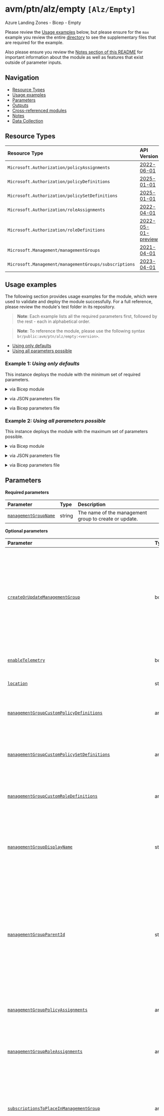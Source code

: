 # avm/ptn/alz/empty `[Alz/Empty]`

Azure Landing Zones - Bicep - Empty

Please review the [Usage examples](#Usage-examples) below, but please ensure for the `max` example you review the entire [directory](tests/e2e/max) to see the supplementary files that are required for the example.

Also please ensure you review the [Notes section of this README](#Notes) for important information about the module as well as features that exist outside of parameter inputs.

## Navigation

- [Resource Types](#Resource-Types)
- [Usage examples](#Usage-examples)
- [Parameters](#Parameters)
- [Outputs](#Outputs)
- [Cross-referenced modules](#Cross-referenced-modules)
- [Notes](#Notes)
- [Data Collection](#Data-Collection)

## Resource Types

| Resource Type | API Version |
| :-- | :-- |
| `Microsoft.Authorization/policyAssignments` | [2022-06-01](https://learn.microsoft.com/en-us/azure/templates/Microsoft.Authorization/2022-06-01/policyAssignments) |
| `Microsoft.Authorization/policyDefinitions` | [2025-01-01](https://learn.microsoft.com/en-us/azure/templates/Microsoft.Authorization/2025-01-01/policyDefinitions) |
| `Microsoft.Authorization/policySetDefinitions` | [2025-01-01](https://learn.microsoft.com/en-us/azure/templates/Microsoft.Authorization/2025-01-01/policySetDefinitions) |
| `Microsoft.Authorization/roleAssignments` | [2022-04-01](https://learn.microsoft.com/en-us/azure/templates/Microsoft.Authorization/2022-04-01/roleAssignments) |
| `Microsoft.Authorization/roleDefinitions` | [2022-05-01-preview](https://learn.microsoft.com/en-us/azure/templates/Microsoft.Authorization/2022-05-01-preview/roleDefinitions) |
| `Microsoft.Management/managementGroups` | [2021-04-01](https://learn.microsoft.com/en-us/azure/templates/Microsoft.Management/2021-04-01/managementGroups) |
| `Microsoft.Management/managementGroups/subscriptions` | [2023-04-01](https://learn.microsoft.com/en-us/azure/templates/Microsoft.Management/2023-04-01/managementGroups/subscriptions) |

## Usage examples

The following section provides usage examples for the module, which were used to validate and deploy the module successfully. For a full reference, please review the module's test folder in its repository.

>**Note**: Each example lists all the required parameters first, followed by the rest - each in alphabetical order.

>**Note**: To reference the module, please use the following syntax `br/public:avm/ptn/alz/empty:<version>`.

- [Using only defaults](#example-1-using-only-defaults)
- [Using all parameters possible](#example-2-using-all-parameters-possible)

### Example 1: _Using only defaults_

This instance deploys the module with the minimum set of required parameters.


<details>

<summary>via Bicep module</summary>

```bicep
module empty 'br/public:avm/ptn/alz/empty:<version>' = {
  name: 'emptyDeployment'
  params: {
    managementGroupName: 'mg-test-alzempmin'
  }
}
```

</details>
<p>

<details>

<summary>via JSON parameters file</summary>

```json
{
  "$schema": "https://schema.management.azure.com/schemas/2019-04-01/deploymentParameters.json#",
  "contentVersion": "1.0.0.0",
  "parameters": {
    "managementGroupName": {
      "value": "mg-test-alzempmin"
    }
  }
}
```

</details>
<p>

<details>

<summary>via Bicep parameters file</summary>

```bicep-params
using 'br/public:avm/ptn/alz/empty:<version>'

param managementGroupName = 'mg-test-alzempmin'
```

</details>
<p>

### Example 2: _Using all parameters possible_

This instance deploys the module with the maximum set of parameters possible.


<details>

<summary>via Bicep module</summary>

```bicep
module empty 'br/public:avm/ptn/alz/empty:<version>' = {
  name: 'emptyDeployment'
  params: {
    // Required parameters
    managementGroupName: 'mg-test-alzempmax'
    // Non-required parameters
    createOrUpdateManagementGroup: true
    managementGroupCustomPolicyDefinitions: '<managementGroupCustomPolicyDefinitions>'
    managementGroupCustomPolicySetDefinitions: '<managementGroupCustomPolicySetDefinitions>'
    managementGroupCustomRoleDefinitions: '<managementGroupCustomRoleDefinitions>'
    managementGroupDisplayName: 'AVM ALZ PTN Empty Max Test'
    managementGroupPolicyAssignments: [
      {
        displayName: 'Allowed virtual machine size SKUs'
        enforcementMode: 'Default'
        identity: 'None'
        name: 'allowed-vm-skus-root'
        parameters: {
          listOfAllowedSKUs: {
            value: [
              'Standard_D2_v5'
              'Standard_E8_v5'
            ]
          }
        }
        policyDefinitionId: '/providers/Microsoft.Authorization/policyDefinitions/cccc23c7-8427-4f53-ad12-b6a63eb452b3'
      }
      {
        additionalManagementGroupsIDsToAssignRbacTo: [
          '<name>'
        ]
        displayName: 'Configure Azure Activity logs to stream to specified Log Analytics workspace'
        enforcementMode: 'Default'
        identity: 'SystemAssigned'
        name: 'diag-activity-log-lz'
        parameters: {
          logAnalytics: {
            value: '/subscriptions/00000000-0000-0000-0000-000000000000/resourceGroups/rg-landing-zones/providers/Microsoft.OperationalInsights/workspaces/la-landing-zones'
          }
        }
        policyDefinitionId: '/providers/Microsoft.Authorization/policyDefinitions/2465583e-4e78-4c15-b6be-a36cbc7c8b0f'
        roleDefinitionIds: [
          '/providers/microsoft.authorization/roleDefinitions/749f88d5-cbae-40b8-bcfc-e573ddc772fa'
          '/providers/microsoft.authorization/roleDefinitions/92aaf0da-9dab-42b6-94a3-d43ce8d16293'
        ]
      }
      {
        displayName: 'Tag checking'
        enforcementMode: 'Default'
        identity: 'None'
        name: 'tags-policy'
        parameters: {
          effect: {
            value: 'Audit'
          }
          tagName: {
            value: 'costCenter'
          }
        }
        policyDefinitionId: '/providers/Microsoft.Management/managementGroups/mg-test-alzempmax-max/providers/Microsoft.Authorization/policySetDefinitions/custom-tags-policy-set-definition-1'
      }
    ]
    managementGroupRoleAssignments: '<managementGroupRoleAssignments>'
  }
}
```

</details>
<p>

<details>

<summary>via JSON parameters file</summary>

```json
{
  "$schema": "https://schema.management.azure.com/schemas/2019-04-01/deploymentParameters.json#",
  "contentVersion": "1.0.0.0",
  "parameters": {
    // Required parameters
    "managementGroupName": {
      "value": "mg-test-alzempmax"
    },
    // Non-required parameters
    "createOrUpdateManagementGroup": {
      "value": true
    },
    "managementGroupCustomPolicyDefinitions": {
      "value": "<managementGroupCustomPolicyDefinitions>"
    },
    "managementGroupCustomPolicySetDefinitions": {
      "value": "<managementGroupCustomPolicySetDefinitions>"
    },
    "managementGroupCustomRoleDefinitions": {
      "value": "<managementGroupCustomRoleDefinitions>"
    },
    "managementGroupDisplayName": {
      "value": "AVM ALZ PTN Empty Max Test"
    },
    "managementGroupPolicyAssignments": {
      "value": [
        {
          "displayName": "Allowed virtual machine size SKUs",
          "enforcementMode": "Default",
          "identity": "None",
          "name": "allowed-vm-skus-root",
          "parameters": {
            "listOfAllowedSKUs": {
              "value": [
                "Standard_D2_v5",
                "Standard_E8_v5"
              ]
            }
          },
          "policyDefinitionId": "/providers/Microsoft.Authorization/policyDefinitions/cccc23c7-8427-4f53-ad12-b6a63eb452b3"
        },
        {
          "additionalManagementGroupsIDsToAssignRbacTo": [
            "<name>"
          ],
          "displayName": "Configure Azure Activity logs to stream to specified Log Analytics workspace",
          "enforcementMode": "Default",
          "identity": "SystemAssigned",
          "name": "diag-activity-log-lz",
          "parameters": {
            "logAnalytics": {
              "value": "/subscriptions/00000000-0000-0000-0000-000000000000/resourceGroups/rg-landing-zones/providers/Microsoft.OperationalInsights/workspaces/la-landing-zones"
            }
          },
          "policyDefinitionId": "/providers/Microsoft.Authorization/policyDefinitions/2465583e-4e78-4c15-b6be-a36cbc7c8b0f",
          "roleDefinitionIds": [
            "/providers/microsoft.authorization/roleDefinitions/749f88d5-cbae-40b8-bcfc-e573ddc772fa",
            "/providers/microsoft.authorization/roleDefinitions/92aaf0da-9dab-42b6-94a3-d43ce8d16293"
          ]
        },
        {
          "displayName": "Tag checking",
          "enforcementMode": "Default",
          "identity": "None",
          "name": "tags-policy",
          "parameters": {
            "effect": {
              "value": "Audit"
            },
            "tagName": {
              "value": "costCenter"
            }
          },
          "policyDefinitionId": "/providers/Microsoft.Management/managementGroups/mg-test-alzempmax-max/providers/Microsoft.Authorization/policySetDefinitions/custom-tags-policy-set-definition-1"
        }
      ]
    },
    "managementGroupRoleAssignments": {
      "value": "<managementGroupRoleAssignments>"
    }
  }
}
```

</details>
<p>

<details>

<summary>via Bicep parameters file</summary>

```bicep-params
using 'br/public:avm/ptn/alz/empty:<version>'

// Required parameters
param managementGroupName = 'mg-test-alzempmax'
// Non-required parameters
param createOrUpdateManagementGroup = true
param managementGroupCustomPolicyDefinitions = '<managementGroupCustomPolicyDefinitions>'
param managementGroupCustomPolicySetDefinitions = '<managementGroupCustomPolicySetDefinitions>'
param managementGroupCustomRoleDefinitions = '<managementGroupCustomRoleDefinitions>'
param managementGroupDisplayName = 'AVM ALZ PTN Empty Max Test'
param managementGroupPolicyAssignments = [
  {
    displayName: 'Allowed virtual machine size SKUs'
    enforcementMode: 'Default'
    identity: 'None'
    name: 'allowed-vm-skus-root'
    parameters: {
      listOfAllowedSKUs: {
        value: [
          'Standard_D2_v5'
          'Standard_E8_v5'
        ]
      }
    }
    policyDefinitionId: '/providers/Microsoft.Authorization/policyDefinitions/cccc23c7-8427-4f53-ad12-b6a63eb452b3'
  }
  {
    additionalManagementGroupsIDsToAssignRbacTo: [
      '<name>'
    ]
    displayName: 'Configure Azure Activity logs to stream to specified Log Analytics workspace'
    enforcementMode: 'Default'
    identity: 'SystemAssigned'
    name: 'diag-activity-log-lz'
    parameters: {
      logAnalytics: {
        value: '/subscriptions/00000000-0000-0000-0000-000000000000/resourceGroups/rg-landing-zones/providers/Microsoft.OperationalInsights/workspaces/la-landing-zones'
      }
    }
    policyDefinitionId: '/providers/Microsoft.Authorization/policyDefinitions/2465583e-4e78-4c15-b6be-a36cbc7c8b0f'
    roleDefinitionIds: [
      '/providers/microsoft.authorization/roleDefinitions/749f88d5-cbae-40b8-bcfc-e573ddc772fa'
      '/providers/microsoft.authorization/roleDefinitions/92aaf0da-9dab-42b6-94a3-d43ce8d16293'
    ]
  }
  {
    displayName: 'Tag checking'
    enforcementMode: 'Default'
    identity: 'None'
    name: 'tags-policy'
    parameters: {
      effect: {
        value: 'Audit'
      }
      tagName: {
        value: 'costCenter'
      }
    }
    policyDefinitionId: '/providers/Microsoft.Management/managementGroups/mg-test-alzempmax-max/providers/Microsoft.Authorization/policySetDefinitions/custom-tags-policy-set-definition-1'
  }
]
param managementGroupRoleAssignments = '<managementGroupRoleAssignments>'
```

</details>
<p>

## Parameters

**Required parameters**

| Parameter | Type | Description |
| :-- | :-- | :-- |
| [`managementGroupName`](#parameter-managementgroupname) | string | The name of the management group to create or update. |

**Optional parameters**

| Parameter | Type | Description |
| :-- | :-- | :-- |
| [`createOrUpdateManagementGroup`](#parameter-createorupdatemanagementgroup) | bool | Boolean to create or update the management group. If set to false, the module will only check if the management group exists and do a GET on it before it continues to deploy resources to it. |
| [`enableTelemetry`](#parameter-enabletelemetry) | bool | Enable/Disable usage telemetry for module. |
| [`location`](#parameter-location) | string | The location to deploy resources to. |
| [`managementGroupCustomPolicyDefinitions`](#parameter-managementgroupcustompolicydefinitions) | array | Array of custom policy definitions to create on the management group. |
| [`managementGroupCustomPolicySetDefinitions`](#parameter-managementgroupcustompolicysetdefinitions) | array | Array of custom policy set definitions (initiatives) to create on the management group. |
| [`managementGroupCustomRoleDefinitions`](#parameter-managementgroupcustomroledefinitions) | array | Array of custom role definitions to create on the management group. |
| [`managementGroupDisplayName`](#parameter-managementgroupdisplayname) | string | The display name of the management group to create or update. If not specified, the management group name will be used. |
| [`managementGroupParentId`](#parameter-managementgroupparentid) | string | The parent ID of the management group to create or update. If not specified, the management group will be created at the root level of the tenant. Just provide the management group ID, not the full resource ID. |
| [`managementGroupPolicyAssignments`](#parameter-managementgrouppolicyassignments) | array | Array of policy assignments to create on the management group. |
| [`managementGroupRoleAssignments`](#parameter-managementgrouproleassignments) | array | Array of custom role assignments to create on the management group. |
| [`subscriptionsToPlaceInManagementGroup`](#parameter-subscriptionstoplaceinmanagementgroup) | array | An array of subscriptions to place in the management group. If not specified, no subscriptions will be placed in the management group. |
| [`waitForConsistencyCounterBeforeCustomPolicyDefinitions`](#parameter-waitforconsistencycounterbeforecustompolicydefinitions) | int | An integer that specifies the number of blank ARM deployments prior to the custom policy definitions are deployed. This electively introduces a wait timer to allow ARM eventual consistency to become consistent and helps avoids "Not Found" error messages. |
| [`waitForConsistencyCounterBeforeCustomPolicySetDefinitions`](#parameter-waitforconsistencycounterbeforecustompolicysetdefinitions) | int | An integer that specifies the number of blank ARM deployments prior to the custom policy set definitions (initiatives) are deployed. This electively introduces a wait timer to allow ARM eventual consistency to become consistent and helps avoids "Not Found" error messages. |
| [`waitForConsistencyCounterBeforeCustomRoleDefinitions`](#parameter-waitforconsistencycounterbeforecustomroledefinitions) | int | An integer that specifies the number of blank ARM deployments prior to the custom role definitions are deployed. This electively introduces a wait timer to allow ARM eventual consistency to become consistent and helps avoids "Not Found" error messages. |
| [`waitForConsistencyCounterBeforePolicyAssignments`](#parameter-waitforconsistencycounterbeforepolicyassignments) | int | An integer that specifies the number of blank ARM deployments prior to the policy assignments are deployed. This electively introduces a wait timer to allow ARM eventual consistency to become consistent and helps avoids "Not Found" error messages. |
| [`waitForConsistencyCounterBeforeRoleAssignments`](#parameter-waitforconsistencycounterbeforeroleassignments) | int | An integer that specifies the number of blank ARM deployments prior to the role assignments are deployed. This electively introduces a wait timer to allow ARM eventual consistency to become consistent and helps avoids "Not Found" error messages. |
| [`waitForConsistencyCounterBeforeSubPlacement`](#parameter-waitforconsistencycounterbeforesubplacement) | int | An integer that specifies the number of blank ARM deployments prior to the subscription management group associations are deployed. This electively introduces a wait timer to allow ARM eventual consistency to become consistent and helps avoids "Not Found" error messages. |

### Parameter: `managementGroupName`

The name of the management group to create or update.

- Required: Yes
- Type: string

### Parameter: `createOrUpdateManagementGroup`

Boolean to create or update the management group. If set to false, the module will only check if the management group exists and do a GET on it before it continues to deploy resources to it.

- Required: No
- Type: bool
- Default: `True`

### Parameter: `enableTelemetry`

Enable/Disable usage telemetry for module.

- Required: No
- Type: bool
- Default: `True`

### Parameter: `location`

The location to deploy resources to.

- Required: No
- Type: string
- Default: `[deployment().location]`

### Parameter: `managementGroupCustomPolicyDefinitions`

Array of custom policy definitions to create on the management group.

- Required: No
- Type: array

**Required parameters**

| Parameter | Type | Description |
| :-- | :-- | :-- |
| [`name`](#parameter-managementgroupcustompolicydefinitionsname) | string | Specifies the name of the policy definition. Maximum length is 128 characters for management group scope. |
| [`properties`](#parameter-managementgroupcustompolicydefinitionsproperties) | object | The properties of the policy definition. |

### Parameter: `managementGroupCustomPolicyDefinitions.name`

Specifies the name of the policy definition. Maximum length is 128 characters for management group scope.

- Required: Yes
- Type: string

### Parameter: `managementGroupCustomPolicyDefinitions.properties`

The properties of the policy definition.

- Required: Yes
- Type: object

### Parameter: `managementGroupCustomPolicySetDefinitions`

Array of custom policy set definitions (initiatives) to create on the management group.

- Required: No
- Type: array

**Required parameters**

| Parameter | Type | Description |
| :-- | :-- | :-- |
| [`name`](#parameter-managementgroupcustompolicysetdefinitionsname) | string | Specifies the name of the policy set definition. Maximum length is 128 characters for management group scope. |
| [`properties`](#parameter-managementgroupcustompolicysetdefinitionsproperties) | object | The properties of the policy set definition. |

### Parameter: `managementGroupCustomPolicySetDefinitions.name`

Specifies the name of the policy set definition. Maximum length is 128 characters for management group scope.

- Required: Yes
- Type: string

### Parameter: `managementGroupCustomPolicySetDefinitions.properties`

The properties of the policy set definition.

- Required: Yes
- Type: object

### Parameter: `managementGroupCustomRoleDefinitions`

Array of custom role definitions to create on the management group.

- Required: No
- Type: array

**Required parameters**

| Parameter | Type | Description |
| :-- | :-- | :-- |
| [`name`](#parameter-managementgroupcustomroledefinitionsname) | string | The name of the custom role definition. |

**Optional parameters**

| Parameter | Type | Description |
| :-- | :-- | :-- |
| [`actions`](#parameter-managementgroupcustomroledefinitionsactions) | array | The permission actions of the custom role definition. |
| [`assignableScopes`](#parameter-managementgroupcustomroledefinitionsassignablescopes) | array | The assignable scopes of the custom role definition. If not specified, the management group being targeted in the parameter managementGroupName will be used. |
| [`dataActions`](#parameter-managementgroupcustomroledefinitionsdataactions) | array | The permission data actions of the custom role definition. |
| [`description`](#parameter-managementgroupcustomroledefinitionsdescription) | string | The description of the custom role definition. |
| [`notActions`](#parameter-managementgroupcustomroledefinitionsnotactions) | array | The permission not actions of the custom role definition. |
| [`notDataActions`](#parameter-managementgroupcustomroledefinitionsnotdataactions) | array | The permission not data actions of the custom role definition. |
| [`roleName`](#parameter-managementgroupcustomroledefinitionsrolename) | string | The display name of the custom role definition. If not specified, the name will be used. |

### Parameter: `managementGroupCustomRoleDefinitions.name`

The name of the custom role definition.

- Required: Yes
- Type: string

### Parameter: `managementGroupCustomRoleDefinitions.actions`

The permission actions of the custom role definition.

- Required: No
- Type: array

### Parameter: `managementGroupCustomRoleDefinitions.assignableScopes`

The assignable scopes of the custom role definition. If not specified, the management group being targeted in the parameter managementGroupName will be used.

- Required: No
- Type: array

### Parameter: `managementGroupCustomRoleDefinitions.dataActions`

The permission data actions of the custom role definition.

- Required: No
- Type: array

### Parameter: `managementGroupCustomRoleDefinitions.description`

The description of the custom role definition.

- Required: No
- Type: string

### Parameter: `managementGroupCustomRoleDefinitions.notActions`

The permission not actions of the custom role definition.

- Required: No
- Type: array

### Parameter: `managementGroupCustomRoleDefinitions.notDataActions`

The permission not data actions of the custom role definition.

- Required: No
- Type: array

### Parameter: `managementGroupCustomRoleDefinitions.roleName`

The display name of the custom role definition. If not specified, the name will be used.

- Required: No
- Type: string

### Parameter: `managementGroupDisplayName`

The display name of the management group to create or update. If not specified, the management group name will be used.

- Required: No
- Type: string

### Parameter: `managementGroupParentId`

The parent ID of the management group to create or update. If not specified, the management group will be created at the root level of the tenant. Just provide the management group ID, not the full resource ID.

- Required: No
- Type: string

### Parameter: `managementGroupPolicyAssignments`

Array of policy assignments to create on the management group.

- Required: No
- Type: array

**Required parameters**

| Parameter | Type | Description |
| :-- | :-- | :-- |
| [`enforcementMode`](#parameter-managementgrouppolicyassignmentsenforcementmode) | string | The policy assignment enforcement mode. Possible values are `Default` and `DoNotEnforce`. Recommended value is `Default`. |
| [`identity`](#parameter-managementgrouppolicyassignmentsidentity) | string | The managed identity associated with the policy assignment. Policy assignments must include a resource identity when assigning `Modify` or `DeployIfNotExists` policy definitions. |
| [`name`](#parameter-managementgrouppolicyassignmentsname) | string | Specifies the name of the policy assignment. Maximum length is 24 characters for management group scope. |
| [`policyDefinitionId`](#parameter-managementgrouppolicyassignmentspolicydefinitionid) | string | Specifies the Resource ID of the policy definition or policy set definition being assigned. Example `/providers/Microsoft.Authorization/policyDefinitions/cccc23c7-8427-4f53-ad12-b6a63eb452b3` or `/providers/Microsoft.Management/managementGroups/<management-group-name>/providers/Microsoft.Authorization/policyDefinitions/<policy-definition/set-name`. |

**Optional parameters**

| Parameter | Type | Description |
| :-- | :-- | :-- |
| [`additionalManagementGroupsIDsToAssignRbacTo`](#parameter-managementgrouppolicyassignmentsadditionalmanagementgroupsidstoassignrbacto) | array | An array of additional management group IDs to assign RBAC to for the policy assignment if it has an identity. |
| [`additionalResourceGroupResourceIDsToAssignRbacTo`](#parameter-managementgrouppolicyassignmentsadditionalresourcegroupresourceidstoassignrbacto) | array | An array of additional Resource Group Resource IDs to assign RBAC to for the policy assignment if it has an identity, only supported for Management Group Policy Assignments. |
| [`additionalSubscriptionIDsToAssignRbacTo`](#parameter-managementgrouppolicyassignmentsadditionalsubscriptionidstoassignrbacto) | array | An array of additional Subscription IDs to assign RBAC to for the policy assignment if it has an identity, only supported for Management Group Policy Assignments. |
| [`description`](#parameter-managementgrouppolicyassignmentsdescription) | string | The description of the policy assignment. |
| [`displayName`](#parameter-managementgrouppolicyassignmentsdisplayname) | string | The display name of the policy assignment. Maximum length is 128 characters. |
| [`location`](#parameter-managementgrouppolicyassignmentslocation) | string | The location of the policy assignment. Only required when utilizing managed identity, as sets location of system assigned managed identity, if created. |
| [`metadata`](#parameter-managementgrouppolicyassignmentsmetadata) | object | The policy assignment metadata. Metadata is an open ended object and is typically a collection of key-value pairs. |
| [`nonComplianceMessages`](#parameter-managementgrouppolicyassignmentsnoncompliancemessages) | array | The messages that describe why a resource is non-compliant with the policy. |
| [`notScopes`](#parameter-managementgrouppolicyassignmentsnotscopes) | array | The policy excluded scopes. |
| [`overrides`](#parameter-managementgrouppolicyassignmentsoverrides) | array | The policy property value override. Allows changing the effect of a policy definition without modifying the underlying policy definition or using a parameterized effect in the policy definition. |
| [`parameters`](#parameter-managementgrouppolicyassignmentsparameters) | object | Parameters for the policy assignment if needed. |
| [`resourceSelectors`](#parameter-managementgrouppolicyassignmentsresourceselectors) | array | The resource selector list to filter policies by resource properties. Facilitates safe deployment practices (SDP) by enabling gradual roll out policy assignments based on factors like resource location, resource type, or whether a resource has a location. |
| [`roleDefinitionIds`](#parameter-managementgrouppolicyassignmentsroledefinitionids) | array | The IDs Of the Azure Role Definition list that is used to assign permissions to the identity. You need to provide either the fully qualified ID in the following format: '/providers/Microsoft.Authorization/roleDefinitions/c2f4ef07-c644-48eb-af81-4b1b4947fb11'. See https://learn.microsoft.com/en-us/azure/role-based-access-control/built-in-roles for the list IDs for built-in Roles. They must match on what is on the policy definition. |
| [`userAssignedIdentityId`](#parameter-managementgrouppolicyassignmentsuserassignedidentityid) | string | The Resource ID for the user assigned identity to assign to the policy assignment. |

### Parameter: `managementGroupPolicyAssignments.enforcementMode`

The policy assignment enforcement mode. Possible values are `Default` and `DoNotEnforce`. Recommended value is `Default`.

- Required: Yes
- Type: string
- Allowed:
  ```Bicep
  [
    'Default'
    'DoNotEnforce'
  ]
  ```

### Parameter: `managementGroupPolicyAssignments.identity`

The managed identity associated with the policy assignment. Policy assignments must include a resource identity when assigning `Modify` or `DeployIfNotExists` policy definitions.

- Required: Yes
- Type: string
- Allowed:
  ```Bicep
  [
    'None'
    'SystemAssigned'
    'UserAssigned'
  ]
  ```

### Parameter: `managementGroupPolicyAssignments.name`

Specifies the name of the policy assignment. Maximum length is 24 characters for management group scope.

- Required: Yes
- Type: string

### Parameter: `managementGroupPolicyAssignments.policyDefinitionId`

Specifies the Resource ID of the policy definition or policy set definition being assigned. Example `/providers/Microsoft.Authorization/policyDefinitions/cccc23c7-8427-4f53-ad12-b6a63eb452b3` or `/providers/Microsoft.Management/managementGroups/<management-group-name>/providers/Microsoft.Authorization/policyDefinitions/<policy-definition/set-name`.

- Required: Yes
- Type: string

### Parameter: `managementGroupPolicyAssignments.additionalManagementGroupsIDsToAssignRbacTo`

An array of additional management group IDs to assign RBAC to for the policy assignment if it has an identity.

- Required: No
- Type: array

### Parameter: `managementGroupPolicyAssignments.additionalResourceGroupResourceIDsToAssignRbacTo`

An array of additional Resource Group Resource IDs to assign RBAC to for the policy assignment if it has an identity, only supported for Management Group Policy Assignments.

- Required: No
- Type: array

### Parameter: `managementGroupPolicyAssignments.additionalSubscriptionIDsToAssignRbacTo`

An array of additional Subscription IDs to assign RBAC to for the policy assignment if it has an identity, only supported for Management Group Policy Assignments.

- Required: No
- Type: array

### Parameter: `managementGroupPolicyAssignments.description`

The description of the policy assignment.

- Required: No
- Type: string

### Parameter: `managementGroupPolicyAssignments.displayName`

The display name of the policy assignment. Maximum length is 128 characters.

- Required: No
- Type: string

### Parameter: `managementGroupPolicyAssignments.location`

The location of the policy assignment. Only required when utilizing managed identity, as sets location of system assigned managed identity, if created.

- Required: No
- Type: string

### Parameter: `managementGroupPolicyAssignments.metadata`

The policy assignment metadata. Metadata is an open ended object and is typically a collection of key-value pairs.

- Required: No
- Type: object

### Parameter: `managementGroupPolicyAssignments.nonComplianceMessages`

The messages that describe why a resource is non-compliant with the policy.

- Required: No
- Type: array

**Required parameters**

| Parameter | Type | Description |
| :-- | :-- | :-- |
| [`message`](#parameter-managementgrouppolicyassignmentsnoncompliancemessagesmessage) | string | A message that describes why a resource is non-compliant with the policy. This is shown in "deny" error messages and on resources non-compliant compliance results. |

**Optional parameters**

| Parameter | Type | Description |
| :-- | :-- | :-- |
| [`policyDefinitionReferenceId`](#parameter-managementgrouppolicyassignmentsnoncompliancemessagespolicydefinitionreferenceid) | string | The policy definition reference ID within a policy set definition the message is intended for. This is only applicable if the policy assignment assigns a policy set definition. If this is not provided the message applies to all policies assigned by this policy assignment. |

### Parameter: `managementGroupPolicyAssignments.nonComplianceMessages.message`

A message that describes why a resource is non-compliant with the policy. This is shown in "deny" error messages and on resources non-compliant compliance results.

- Required: Yes
- Type: string

### Parameter: `managementGroupPolicyAssignments.nonComplianceMessages.policyDefinitionReferenceId`

The policy definition reference ID within a policy set definition the message is intended for. This is only applicable if the policy assignment assigns a policy set definition. If this is not provided the message applies to all policies assigned by this policy assignment.

- Required: No
- Type: string

### Parameter: `managementGroupPolicyAssignments.notScopes`

The policy excluded scopes.

- Required: No
- Type: array

### Parameter: `managementGroupPolicyAssignments.overrides`

The policy property value override. Allows changing the effect of a policy definition without modifying the underlying policy definition or using a parameterized effect in the policy definition.

- Required: No
- Type: array

**Required parameters**

| Parameter | Type | Description |
| :-- | :-- | :-- |
| [`kind`](#parameter-managementgrouppolicyassignmentsoverrideskind) | string | The override kind. |

**Optional parameters**

| Parameter | Type | Description |
| :-- | :-- | :-- |
| [`selectors`](#parameter-managementgrouppolicyassignmentsoverridesselectors) | array | The selector type. |
| [`value`](#parameter-managementgrouppolicyassignmentsoverridesvalue) | string | The value to override the policy property. |

### Parameter: `managementGroupPolicyAssignments.overrides.kind`

The override kind.

- Required: Yes
- Type: string
- Allowed:
  ```Bicep
  [
    'definitionVersion'
    'policyEffect'
  ]
  ```

### Parameter: `managementGroupPolicyAssignments.overrides.selectors`

The selector type.

- Required: No
- Type: array

**Required parameters**

| Parameter | Type | Description |
| :-- | :-- | :-- |
| [`kind`](#parameter-managementgrouppolicyassignmentsoverridesselectorskind) | string | The selector kind. |

**Optional parameters**

| Parameter | Type | Description |
| :-- | :-- | :-- |
| [`in`](#parameter-managementgrouppolicyassignmentsoverridesselectorsin) | array | The list of values to filter in. |
| [`notIn`](#parameter-managementgrouppolicyassignmentsoverridesselectorsnotin) | array | The list of values to filter out. |

### Parameter: `managementGroupPolicyAssignments.overrides.selectors.kind`

The selector kind.

- Required: Yes
- Type: string
- Allowed:
  ```Bicep
  [
    'policyDefinitionReferenceId'
    'resourceLocation'
    'resourceType'
    'resourceWithoutLocation'
  ]
  ```

### Parameter: `managementGroupPolicyAssignments.overrides.selectors.in`

The list of values to filter in.

- Required: No
- Type: array

### Parameter: `managementGroupPolicyAssignments.overrides.selectors.notIn`

The list of values to filter out.

- Required: No
- Type: array

### Parameter: `managementGroupPolicyAssignments.overrides.value`

The value to override the policy property.

- Required: No
- Type: string

### Parameter: `managementGroupPolicyAssignments.parameters`

Parameters for the policy assignment if needed.

- Required: No
- Type: object

### Parameter: `managementGroupPolicyAssignments.resourceSelectors`

The resource selector list to filter policies by resource properties. Facilitates safe deployment practices (SDP) by enabling gradual roll out policy assignments based on factors like resource location, resource type, or whether a resource has a location.

- Required: No
- Type: array

**Required parameters**

| Parameter | Type | Description |
| :-- | :-- | :-- |
| [`kind`](#parameter-managementgrouppolicyassignmentsresourceselectorskind) | string | The selector kind. |

**Optional parameters**

| Parameter | Type | Description |
| :-- | :-- | :-- |
| [`in`](#parameter-managementgrouppolicyassignmentsresourceselectorsin) | array | The list of values to filter in. |
| [`notIn`](#parameter-managementgrouppolicyassignmentsresourceselectorsnotin) | array | The list of values to filter out. |

### Parameter: `managementGroupPolicyAssignments.resourceSelectors.kind`

The selector kind.

- Required: Yes
- Type: string
- Allowed:
  ```Bicep
  [
    'policyDefinitionReferenceId'
    'resourceLocation'
    'resourceType'
    'resourceWithoutLocation'
  ]
  ```

### Parameter: `managementGroupPolicyAssignments.resourceSelectors.in`

The list of values to filter in.

- Required: No
- Type: array

### Parameter: `managementGroupPolicyAssignments.resourceSelectors.notIn`

The list of values to filter out.

- Required: No
- Type: array

### Parameter: `managementGroupPolicyAssignments.roleDefinitionIds`

The IDs Of the Azure Role Definition list that is used to assign permissions to the identity. You need to provide either the fully qualified ID in the following format: '/providers/Microsoft.Authorization/roleDefinitions/c2f4ef07-c644-48eb-af81-4b1b4947fb11'. See https://learn.microsoft.com/en-us/azure/role-based-access-control/built-in-roles for the list IDs for built-in Roles. They must match on what is on the policy definition.

- Required: No
- Type: array

### Parameter: `managementGroupPolicyAssignments.userAssignedIdentityId`

The Resource ID for the user assigned identity to assign to the policy assignment.

- Required: No
- Type: string

### Parameter: `managementGroupRoleAssignments`

Array of custom role assignments to create on the management group.

- Required: No
- Type: array

**Required parameters**

| Parameter | Type | Description |
| :-- | :-- | :-- |
| [`principalId`](#parameter-managementgrouproleassignmentsprincipalid) | string | The principal ID of the principal (user/group/identity) to assign the role to. |
| [`roleDefinitionIdOrName`](#parameter-managementgrouproleassignmentsroledefinitionidorname) | string | The role to assign. You can provide either the display name of the role definition, the role definition GUID, or its fully qualified ID in the following format: '/providers/Microsoft.Authorization/roleDefinitions/c2f4ef07-c644-48eb-af81-4b1b4947fb11'. |

**Optional parameters**

| Parameter | Type | Description |
| :-- | :-- | :-- |
| [`condition`](#parameter-managementgrouproleassignmentscondition) | string | The conditions on the role assignment. This limits the resources it can be assigned to. e.g.: @Resource[Microsoft.Storage/storageAccounts/blobServices/containers:ContainerName] StringEqualsIgnoreCase "foo_storage_container". |
| [`conditionVersion`](#parameter-managementgrouproleassignmentsconditionversion) | string | Version of the condition. |
| [`delegatedManagedIdentityResourceId`](#parameter-managementgrouproleassignmentsdelegatedmanagedidentityresourceid) | string | The Resource Id of the delegated managed identity resource. |
| [`description`](#parameter-managementgrouproleassignmentsdescription) | string | The description of the role assignment. |
| [`name`](#parameter-managementgrouproleassignmentsname) | string | The name (as GUID) of the role assignment. If not provided, a GUID will be generated. |
| [`principalType`](#parameter-managementgrouproleassignmentsprincipaltype) | string | The principal type of the assigned principal ID. |

### Parameter: `managementGroupRoleAssignments.principalId`

The principal ID of the principal (user/group/identity) to assign the role to.

- Required: Yes
- Type: string

### Parameter: `managementGroupRoleAssignments.roleDefinitionIdOrName`

The role to assign. You can provide either the display name of the role definition, the role definition GUID, or its fully qualified ID in the following format: '/providers/Microsoft.Authorization/roleDefinitions/c2f4ef07-c644-48eb-af81-4b1b4947fb11'.

- Required: Yes
- Type: string

### Parameter: `managementGroupRoleAssignments.condition`

The conditions on the role assignment. This limits the resources it can be assigned to. e.g.: @Resource[Microsoft.Storage/storageAccounts/blobServices/containers:ContainerName] StringEqualsIgnoreCase "foo_storage_container".

- Required: No
- Type: string

### Parameter: `managementGroupRoleAssignments.conditionVersion`

Version of the condition.

- Required: No
- Type: string
- Allowed:
  ```Bicep
  [
    '2.0'
  ]
  ```

### Parameter: `managementGroupRoleAssignments.delegatedManagedIdentityResourceId`

The Resource Id of the delegated managed identity resource.

- Required: No
- Type: string

### Parameter: `managementGroupRoleAssignments.description`

The description of the role assignment.

- Required: No
- Type: string

### Parameter: `managementGroupRoleAssignments.name`

The name (as GUID) of the role assignment. If not provided, a GUID will be generated.

- Required: No
- Type: string

### Parameter: `managementGroupRoleAssignments.principalType`

The principal type of the assigned principal ID.

- Required: No
- Type: string
- Allowed:
  ```Bicep
  [
    'Device'
    'ForeignGroup'
    'Group'
    'ServicePrincipal'
    'User'
  ]
  ```

### Parameter: `subscriptionsToPlaceInManagementGroup`

An array of subscriptions to place in the management group. If not specified, no subscriptions will be placed in the management group.

- Required: No
- Type: array
- Default: `[]`

### Parameter: `waitForConsistencyCounterBeforeCustomPolicyDefinitions`

An integer that specifies the number of blank ARM deployments prior to the custom policy definitions are deployed. This electively introduces a wait timer to allow ARM eventual consistency to become consistent and helps avoids "Not Found" error messages.

- Required: No
- Type: int
- Default: `5`

### Parameter: `waitForConsistencyCounterBeforeCustomPolicySetDefinitions`

An integer that specifies the number of blank ARM deployments prior to the custom policy set definitions (initiatives) are deployed. This electively introduces a wait timer to allow ARM eventual consistency to become consistent and helps avoids "Not Found" error messages.

- Required: No
- Type: int
- Default: `5`

### Parameter: `waitForConsistencyCounterBeforeCustomRoleDefinitions`

An integer that specifies the number of blank ARM deployments prior to the custom role definitions are deployed. This electively introduces a wait timer to allow ARM eventual consistency to become consistent and helps avoids "Not Found" error messages.

- Required: No
- Type: int
- Default: `5`

### Parameter: `waitForConsistencyCounterBeforePolicyAssignments`

An integer that specifies the number of blank ARM deployments prior to the policy assignments are deployed. This electively introduces a wait timer to allow ARM eventual consistency to become consistent and helps avoids "Not Found" error messages.

- Required: No
- Type: int
- Default: `0`

### Parameter: `waitForConsistencyCounterBeforeRoleAssignments`

An integer that specifies the number of blank ARM deployments prior to the role assignments are deployed. This electively introduces a wait timer to allow ARM eventual consistency to become consistent and helps avoids "Not Found" error messages.

- Required: No
- Type: int
- Default: `0`

### Parameter: `waitForConsistencyCounterBeforeSubPlacement`

An integer that specifies the number of blank ARM deployments prior to the subscription management group associations are deployed. This electively introduces a wait timer to allow ARM eventual consistency to become consistent and helps avoids "Not Found" error messages.

- Required: No
- Type: int
- Default: `0`

## Outputs

| Output | Type | Description |
| :-- | :-- | :-- |
| `managementGroupCustomRoleDefinitionIds` | array | The custom role definitions created on the management group. |
| `managementGroupId` | string | The ID of the management group. |
| `managementGroupParentId` | string | The parent management group ID of the management group. |
| `managementGroupResourceId` | string | The resource ID of the management group. |

## Cross-referenced modules

This section gives you an overview of all local-referenced module files (i.e., other modules that are referenced in this module) and all remote-referenced files (i.e., Bicep modules that are referenced from a Bicep Registry or Template Specs).

| Reference | Type |
| :-- | :-- |
| `br/public:avm/ptn/authorization/policy-assignment:0.3.1` | Remote reference |
| `br/public:avm/ptn/authorization/role-assignment:0.2.0` | Remote reference |
| `br/public:avm/ptn/authorization/role-definition:0.1.0` | Remote reference |
| `br/public:avm/res/management/management-group:0.1.2` | Remote reference |
| `br/public:avm/utl/types/avm-common-types:0.5.1` | Remote reference |

## Notes

For Custom Policy Set Definitions, the property of `properties.policyDefinitions.policyDefinitionId` for each child policy definition in a policy set definition must be provided. If you are trying to provide the ID of a policy definition that you are also creating in this module, or it exists at the same management group scope, you can use the following input syntax to ensure the correct resource ID for the policy definition is used:

```bicep
{customPolicyDefinitionScopeId}/providers/Microsoft.Authorization/policyDefinitions/<policy-definition-name>
```

The `{customPolicyDefinitionScopeId}` is replaced by resource ID of the management group that this module is creating or deploying to. This will ensure that the correct resource ID is used for the policy definition without you having to hardcode the management group ID in the policy set definitions.

## Data Collection

The software may collect information about you and your use of the software and send it to Microsoft. Microsoft may use this information to provide services and improve our products and services. You may turn off the telemetry as described in the [repository](https://aka.ms/avm/telemetry). There are also some features in the software that may enable you and Microsoft to collect data from users of your applications. If you use these features, you must comply with applicable law, including providing appropriate notices to users of your applications together with a copy of Microsoft’s privacy statement. Our privacy statement is located at <https://go.microsoft.com/fwlink/?LinkID=824704>. You can learn more about data collection and use in the help documentation and our privacy statement. Your use of the software operates as your consent to these practices.
